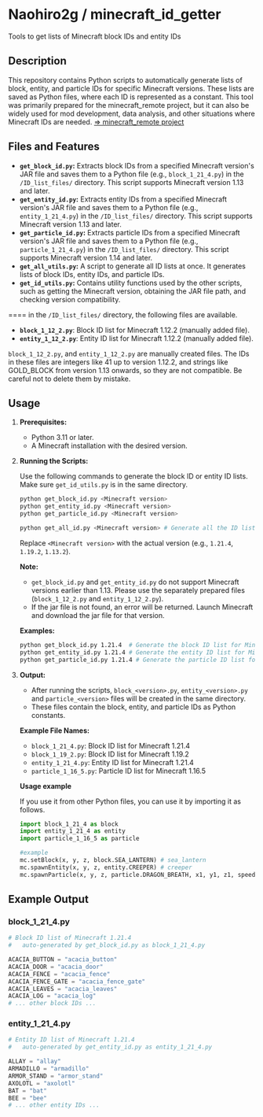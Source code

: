 # Naohiro2g / minecraft_id_getter

Tools to get lists of Minecraft block IDs and entity IDs

## Description

This repository contains Python scripts to automatically generate lists of block, entity, and particle IDs for specific Minecraft versions. These lists are saved as Python files, where each ID is represented as a constant. This tool was primarily prepared for the minecraft_remote project, but it can also be widely used for mod development, data analysis, and other situations where Minecraft IDs are needed. [=> minecraft_remote project](https://github.com/Naohiro2g/minecraft_remote)

## Files and Features

- **`get_block_id.py`:**
  Extracts block IDs from a specified Minecraft version's JAR file and saves them to a Python file (e.g., `block_1_21_4.py`) in the `/ID_list_files/` directory. This script supports Minecraft version 1.13 and later.
- **`get_entity_id.py`:**
  Extracts entity IDs from a specified Minecraft version's JAR file and saves them to a Python file (e.g., `entity_1_21_4.py`) in the `/ID_list_files/` directory. This script supports Minecraft version 1.13 and later.
- **`get_particle_id.py`:**
  Extracts particle IDs from a specified Minecraft version's JAR file and saves them to a Python file (e.g., `particle_1_21_4.py`) in the `/ID_list_files/` directory. This script supports Minecraft version 1.14 and later.
- **`get_all_utils.py`:**
  A script to generate all ID lists at once. It generates lists of block IDs, entity IDs, and particle IDs.
- **`get_id_utils.py`:**
  Contains utility functions used by the other scripts, such as getting the Minecraft version, obtaining the JAR file path, and checking version compatibility.

==== in the `/ID_list_files/` directory, the following files are available.

- **`block_1_12_2.py`**: Block ID list for Minecraft 1.12.2 (manually added file).
- **`entity_1_12_2.py`**: Entity ID list for Minecraft 1.12.2 (manually added file).

`block_1_12_2.py`, and `entity_1_12_2.py` are manually created files. The IDs in these files are integers like 41 up to version 1.12.2, and strings like GOLD_BLOCK from version 1.13 onwards, so they are not compatible. Be careful not to delete them by mistake.

## Usage

1. **Prerequisites:**
    - Python 3.11 or later.
    - A Minecraft installation with the desired version.

2. **Running the Scripts:**

    Use the following commands to generate the block ID or entity ID lists. Make sure `get_id_utils.py` is in the same directory.

    ```bash
    python get_block_id.py <Minecraft version>
    python get_entity_id.py <Minecraft version>
    python get_particle_id.py <Minecraft version>

    python get_all_id.py <Minecraft version> # Generate all the ID list
    ```

    Replace `<Minecraft version>` with the actual version (e.g., `1.21.4`, `1.19.2`, `1.13.2`).

    **Note:**
    - `get_block_id.py` and `get_entity_id.py` do not support Minecraft versions earlier than 1.13. Please use the separately prepared files (`block_1_12_2.py` and `entity_1_12_2.py`).
    - If the jar file is not found, an error will be returned. Launch Minecraft and download the jar file for that version.

    **Examples:**

    ```bash
    python get_block_id.py 1.21.4  # Generate the block ID list for Minecraft 1.21.4
    python get_entity_id.py 1.21.4 # Generate the entity ID list for Minecraft 1.21.4
    python get_particle_id.py 1.21.4 # Generate the particle ID list for Minecraft 1.21.4
    ```

3. **Output:**

    - After running the scripts, `block_<version>.py`, `entity_<version>.py` and `particle_<version>` files will be created in the same directory.
    - These files contain the block, entity, and particle IDs as Python constants.

    **Example File Names:**

    - `block_1_21_4.py`: Block ID list for Minecraft 1.21.4
    - `block_1_19_2.py`: Block ID list for Minecraft 1.19.2
    - `entity_1_21_4.py`: Entity ID list for Minecraft 1.21.4
    - `particle_1_16_5.py`: Particle ID list for Minecraft 1.16.5

    **Usage example**

    If you use it from other Python files, you can use it by importing it as follows.

    ```python
    import block_1_21_4 as block
    import entity_1_21_4 as entity
    import particle_1_16_5 as particle

    #example
    mc.setBlock(x, y, z, block.SEA_LANTERN) # sea_lantern
    mc.spawnEntity(x, y, z, entity.CREEPER) # creeper
    mc.spawnParticle(x, y, z, particle.DRAGON_BREATH, x1, y1, z1, speed, count) # dragon_breath
    ```

## Example Output

### block_1_21_4.py

```python
# Block ID list of Minecraft 1.21.4
#   auto-generated by get_block_id.py as block_1_21_4.py

ACACIA_BUTTON = "acacia_button"
ACACIA_DOOR = "acacia_door"
ACACIA_FENCE = "acacia_fence"
ACACIA_FENCE_GATE = "acacia_fence_gate"
ACACIA_LEAVES = "acacia_leaves"
ACACIA_LOG = "acacia_log"
# ... other block IDs ...
```

### entity_1_21_4.py

```python
# Entity ID list of Minecraft 1.21.4
#   auto-generated by get_entity_id.py as entity_1_21_4.py

ALLAY = "allay"
ARMADILLO = "armadillo"
ARMOR_STAND = "armor_stand"
AXOLOTL = "axolotl"
BAT = "bat"
BEE = "bee"
# ... other entity IDs ...
```

